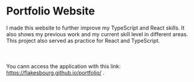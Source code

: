 # Portfolio Website
I made this website to further improve my TypeScript and React skills.
It also shows my previous work and my current skill level in different areas.
This project also served as practice for React and TypeScript.
<br></br>
<br></br>
You cann access the application with this link: https://flakesbourg.github.io/portfolio/ .
